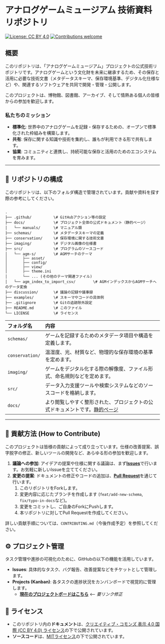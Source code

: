 # アナログゲームミュージアム 技術資料リポジトリ

[![License: CC BY 4.0](https://img.shields.io/badge/License-CC_BY_4.0-lightgrey.svg)](https://creativecommons.org/licenses/by/4.0/)
[![Contributions welcome](https://img.shields.io/badge/contributions-welcome-brightgreen.svg?style=flat)](./CONTRIBUTING.md)

## 概要

このリポジトリは、「アナログゲームミュージアム」プロジェクトの公式技術リポジトリです。アナログゲームという文化財を未来に継承するため、その保存と活用に必要な技術文書（メタデータスキーマ、保存環境基準、デジタル化仕様など）や、関連するソフトウェアを共同で開発・管理・公開します。

このプロジェクトは、博物館、図書館、アーカイブ、そして情熱ある個人の皆様からの参加を歓迎します。

### 私たちのミッション

* **標準化**: 世界中のアナログゲームを記録・保存するための、オープンで標準化された枠組みを構築します。
* **共有**: 保存に関する知識や技術を集約し、誰もが利用できる形で共有します。
* **協業**: コミュニティと連携し、持続可能な保存と活用のためのエコシステムを育みます。

---

## 📖 リポジトリの構成

このリポジトリは、以下のフォルダ構造で管理されています。貢献や資料を探す際の参考にしてください。

```

.
├── .github/          \# GitHubアクション等の設定
├── docs/             \# プロジェクト全体の公式ドキュメント（静的ページ）
│   └── manuals/      \# マニュアル類
├── schemas/          \# メタデータスキーマの定義
├── conservation/     \# 保存環境に関する技術文書
├── imaging/          \# デジタル画像の仕様書
├── src/              \# プログラムのソースコード
│   └── agm-s/        \# AGMサーチのテーマ
│       ├── asset/
│       ├── config/
│       ├── view/
│       ├── theme.ini
│       └── ... (その他のテーマ関連ファイル)
│   └── agm_index_to_import_csv/        \# AGMインデックスからAGMサーチへのデータ変換
├── discussion/       \# 議論の記録や議事録
├── examples/         \# スキーマやコードの具体例
├── .gitignore        \# Gitの追跡除外設定
├── README.md         \# このファイル
└── LICENSE           \# ライセンス

```

| フォルダ名      | 内容                                                         |
| :-------------- | :----------------------------------------------------------- |
| `schemas/`      | ゲームを記録するためのメタデータ項目や構造を定義します。     |
| `conservation/` | 温湿度、光、材質など、物理的な保存環境の基準を定めます。     |
| `imaging/`      | ゲームをデジタル化する際の解像度、ファイル形式、命名規則などを定めます。 |
| `src/`          | データ入力支援ツールや検索システムなどのソースコードを格納します。 |
| `docs/`         | より閲覧しやすく整形された、プロジェクトの公式ドキュメントです。[静的ページ](https://fukudakz.github.io/analoggamemuseum/) |

---

## 🤝 貢献方法 (How to Contribute)

このプロジェクトは皆様の貢献によって成り立っています。仕様の改善提案、誤字脱字の修正、新しいツールの開発など、あらゆる形の参加を歓迎します。

1.  **議論への参加**: アイデアの提案や仕様に関する議論は、まず[**Issues**](https://github.com/your-username/your-repository/issues)で行います。お気軽に新しいIssueを立ててください。
2.  **変更の提案**: ドキュメントの修正やコードの追加は、[**Pull Request**](https://github.com/your-username/your-repository/pulls)を通じて行います。
    1.  このリポジトリをForkします。
    2.  変更内容に応じたブランチを作成します (`feat/add-new-schema`, `fix/typo-in-docs`など)。
    3.  変更をコミットし、ご自身のForkにPushします。
    4.  本リポジトリに対してPull Requestを作成してください。

詳しい貢献手順については、`CONTRIBUTING.md`（今後作成予定）を参照してください。

## ⚙️ プロジェクト管理

タスク管理や進捗の可視化のために、GitHubの以下の機能を活用しています。

* **Issues**: 具体的なタスク、バグ報告、改善提案などをチケットとして管理します。
* **Projects (Kanban)**: 各タスクの進捗状況をカンバンボードで視覚的に管理します。
    * [**現在のプロジェクトボードはこちら**](https://github.com/users/your-username/projects/1) <-- *要リンク修正*

## 📜 ライセンス

* このリポジトリ内の**ドキュメント**は、[クリエイティブ・コモンズ 表示 4.0 国際 (CC BY 4.0) ライセンス](https://creativecommons.org/licenses/by/4.0/deed.ja)の下で公開されています。
* **ソースコード**は、[MITライセンス](LICENSE)の下で公開されています。
